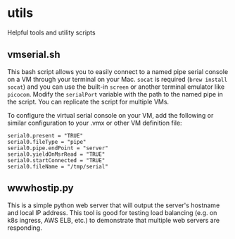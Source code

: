 # utils
Helpful tools and utility scripts

## vmserial.sh
This bash script allows you to easily connect to a named pipe serial console on a VM through your terminal on your Mac. `socat` is required (`brew install socat`) and you can use the built-in `screen` or another terminal emulator like `picocom`. Modify the `serialPort` variable with the path to the named pipe in the script. You can replicate the script for multiple VMs.

To configure the virtual serial console on your VM, add the following or similar configuration to your .vmx or other VM definition file:

```
serial0.present = "TRUE"
serial0.fileType = "pipe"
serial0.pipe.endPoint = "server"
serial0.yieldOnMsrRead = "TRUE"
serial0.startConnected = "TRUE"
serial0.fileName = "/tmp/serial"
```

## wwwhostip.py
This is a simple python web server that will output the server's hostname and local IP address. This tool is good for testing load balancing (e.g. on k8s ingress, AWS ELB, etc.) to demonstrate that multiple web servers are responding.
